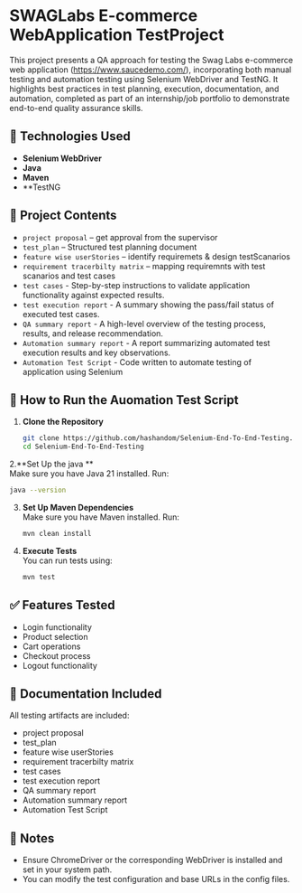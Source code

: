 # SWAGLabs E-commerce WebApplication TestProject
This project presents a QA approach for testing the Swag Labs e-commerce web application (https://www.saucedemo.com/), incorporating both manual testing and automation testing using Selenium WebDriver and TestNG. It highlights best practices in test planning, execution, documentation, and automation, completed as part of an internship/job portfolio to demonstrate end-to-end quality assurance skills.


## 🔧 Technologies Used
- **Selenium WebDriver**
- **Java**
- **Maven**
- **TestNG 

## 📂 Project Contents
- `project proposal`                     – get approval from the supervisor
- `test_plan`                            – Structured test planning document
- `feature wise userStories`             – identify requiremets & design testScanarios
- `requirement tracerbilty matrix`       – mapping requiremnts with test scanarios and test cases
- `test cases`                           - Step-by-step instructions to validate application functionality against expected results.
- `test execution report`               - A summary showing the pass/fail status of executed test cases.
- `QA summary report`                   - A high-level overview of the testing process, results, and release recommendation.
- `Automation summary report`           - A report summarizing automated test execution results and key observations.
- `Automation Test Script`              - Code written to automate testing of application using Selenium                            

## 🚀 How to Run the Auomation Test Script

1. **Clone the Repository**  
   ```bash
   git clone https://github.com/hashandom/Selenium-End-To-End-Testing.git
   cd Selenium-End-To-End-Testing
   ```
2.**Set Up the java **  
   Make sure you have Java 21 installed. Run:
   ```bash
   java --version
   ```

3. **Set Up Maven Dependencies**  
   Make sure you have Maven installed. Run:
   ```bash
   mvn clean install
   ```

3. **Execute Tests**  
   You can run tests using:
   ```bash
   mvn test
   ```

## ✅ Features Tested
- Login functionality
- Product selection
- Cart operations
- Checkout process
- Logout functionality

## 📘 Documentation Included
All testing artifacts are included:
- project proposal
- test_plan
- feature wise userStories
- requirement tracerbilty matrix
- test cases
- test execution report
- QA summary report
- Automation summary report
- Automation Test Script

## 📎 Notes
- Ensure ChromeDriver or the corresponding WebDriver is installed and set in your system path.
- You can modify the test configuration and base URLs in the config files.


